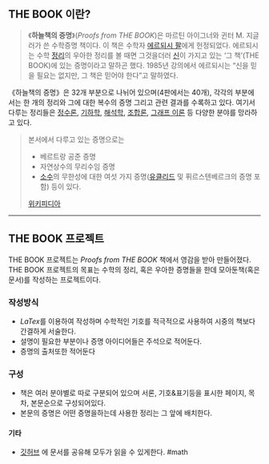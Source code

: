 ## THE BOOK 이란?
>《**하늘책의 증명**》(_Proofs from THE BOOK_)은 마르틴 아이그너와 귄터 M. 지글러가 쓴 수학증명 책이다. 이 책은 수학자 [에르되시 팔](https://www.wikiwand.com/ko/%EC%97%90%EB%A5%B4%EB%90%98%EC%8B%9C_%ED%8C%94 "에르되시 팔")에게 헌정되었다. 에르되시는 수학 [정리](https://www.wikiwand.com/ko/%EC%A0%95%EB%A6%AC "정리")의 우아한 정리를 볼 때면 그것을더러 [신](https://www.wikiwand.com/ko/%EC%8B%A0 "신")이 가지고 있는 ‘그 책’(THE BOOK)에 있는 증명이라고 말하곤 했다. 1985년 강의에서 에르되시는 “신을 믿을 필요는 없지만, 그 책은 믿어야 한다”고 말하였다.
>
《하늘책의 증명》은 32개 부분으로 나뉘어 있으며(4판에서는 40개), 각각의 부분에서는 한 개의 정리와 그에 대한 복수의 증명 그리고 관련 결과를 수록하고 있다. 여기서 다루는 정리들은 [정수론](https://www.wikiwand.com/ko/%EC%A0%95%EC%88%98%EB%A1%A0 "정수론"), [기하학](https://www.wikiwand.com/ko/%EA%B8%B0%ED%95%98%ED%95%99 "기하학"), [해석학](https://www.wikiwand.com/ko/%ED%95%B4%EC%84%9D%ED%95%99_(%EC%88%98%ED%95%99) "해석학 (수학)"), [조합론](https://www.wikiwand.com/ko/%EC%A1%B0%ED%95%A9%EB%A1%A0 "조합론"), [그래프 이론](https://www.wikiwand.com/ko/%EA%B7%B8%EB%9E%98%ED%94%84_%EC%9D%B4%EB%A1%A0 "그래프 이론") 등 다양한 분야를 망라하고 있다.
>본서에서 다루고 있는 증명으로는
>- 베르트랑 공준 증명
>- 자연상수의 무리수임 증명
>- [소수](https://www.wikiwand.com/ko/%EC%86%8C%EC%88%98_(%EC%88%98%EB%A1%A0) "소수 (수론)")의 무한성에 대한 여섯 가지 증명([유클리드](https://www.wikiwand.com/ko/%EC%9C%A0%ED%81%B4%EB%A6%AC%EB%93%9C%EC%9D%98_%EC%A0%95%EB%A6%AC "유클리드의 정리") 및 퓌르스텐베르크의 증명 포함)
등이 있다.
>
>[위키피디아](https://www.wikiwand.com/ko/%ED%95%98%EB%8A%98%EC%B1%85%EC%9D%98_%EC%A6%9D%EB%AA%85)
---
## THE BOOK 프로젝트
THE BOOK 프로젝트는 *Proofs from THE BOOK* 책에서 영감을 받아 만들어졌다. THE BOOK 프로젝트의 목표는 수학의 정리, 혹은 우아한 증명들을 한데 모아둔책(혹은 문서)를 작성하는 프로젝트이다.

### 작성방식
- *LaTex*를 이용하여 작성하며 수학적인 기호를 적극적으로 사용하여 시중의 책보다 간결하게 서술한다.
-  설명이 필요한 부분이나 증명 아이디어들은 주석으로 적어둔다.
- 증명의 출처또한 적어둔다

### 구성
- 책은 여러 분야별로 따로 구분되어 있으며 서론, 기호&표기등을 표시한 페이지, 목차, 본문순으로 구성되어있다.
- 본문의 증명은 어떤 증명을하는데 사용한 정리는 그 앞에 배치한다.

#### 기타
- [깃허브](https://github.com) 에 문서를 공유해 모두가 읽을 수 있게한다.
#math 
